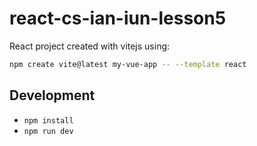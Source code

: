 # react-cs-ian-iun-lesson5

React project created with vitejs using:

```bash
npm create vite@latest my-vue-app -- --template react
```

## Development

- `npm install`
- `npm run dev`
